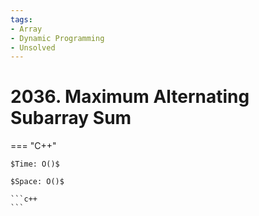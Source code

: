 ```yaml
---
tags:
- Array
- Dynamic Programming
- Unsolved
---
```



# 2036. Maximum Alternating Subarray Sum

=== "C++"

    $Time: O()$

    $Space: O()$

    ```c++
    ```